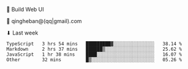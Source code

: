🧙 Build Web UI

📧 qingheban@(qq|gmail).com

⬇ Last week

<!--START_SECTION:waka-->

```text
TypeScript   3 hrs 54 mins   █████████▓░░░░░░░░░░░░░░░   38.14 %
Markdown     2 hrs 37 mins   ██████▒░░░░░░░░░░░░░░░░░░   25.62 %
JavaScript   1 hr 38 mins    ████░░░░░░░░░░░░░░░░░░░░░   16.07 %
Other        32 mins         █▒░░░░░░░░░░░░░░░░░░░░░░░   05.26 %
```

<!--END_SECTION:waka-->

<!--
**banqinghe/banqinghe** is a ✨ _special_ ✨ repository because its `README.md` (this file) appears on your GitHub profile.

Here are some ideas to get you started:

- 🔭 I’m currently working on ...
- 🌱 I’m currently learning ...
- 👯 I’m looking to collaborate on ...
- 🤔 I’m looking for help with ...
- 💬 Ask me about ...
- 📫 How to reach me: ...
- 😄 Pronouns: ...
- ⚡ Fun fact: ...
-->
